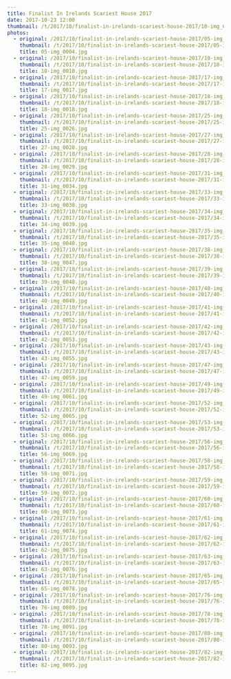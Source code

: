 ```yaml
---
title: Finalist In Irelands Scariest House 2017
date: 2017-10-23 12:00
thumbnail: /t/2017/10/finalist-in-irelands-scariest-house-2017/10-img_0010.jpg
photos:
  - original: /2017/10/finalist-in-irelands-scariest-house-2017/05-img_0004.jpg
    thumbnail: /t/2017/10/finalist-in-irelands-scariest-house-2017/05-img_0004.jpg
    title: 05-img_0004.jpg
  - original: /2017/10/finalist-in-irelands-scariest-house-2017/10-img_0010.jpg
    thumbnail: /t/2017/10/finalist-in-irelands-scariest-house-2017/10-img_0010.jpg
    title: 10-img_0010.jpg
  - original: /2017/10/finalist-in-irelands-scariest-house-2017/17-img_0017.jpg
    thumbnail: /t/2017/10/finalist-in-irelands-scariest-house-2017/17-img_0017.jpg
    title: 17-img_0017.jpg
  - original: /2017/10/finalist-in-irelands-scariest-house-2017/18-img_0018.jpg
    thumbnail: /t/2017/10/finalist-in-irelands-scariest-house-2017/18-img_0018.jpg
    title: 18-img_0018.jpg
  - original: /2017/10/finalist-in-irelands-scariest-house-2017/25-img_0026.jpg
    thumbnail: /t/2017/10/finalist-in-irelands-scariest-house-2017/25-img_0026.jpg
    title: 25-img_0026.jpg
  - original: /2017/10/finalist-in-irelands-scariest-house-2017/27-img_0028.jpg
    thumbnail: /t/2017/10/finalist-in-irelands-scariest-house-2017/27-img_0028.jpg
    title: 27-img_0028.jpg
  - original: /2017/10/finalist-in-irelands-scariest-house-2017/28-img_0029.jpg
    thumbnail: /t/2017/10/finalist-in-irelands-scariest-house-2017/28-img_0029.jpg
    title: 28-img_0029.jpg
  - original: /2017/10/finalist-in-irelands-scariest-house-2017/31-img_0034.jpg
    thumbnail: /t/2017/10/finalist-in-irelands-scariest-house-2017/31-img_0034.jpg
    title: 31-img_0034.jpg
  - original: /2017/10/finalist-in-irelands-scariest-house-2017/33-img_0038.jpg
    thumbnail: /t/2017/10/finalist-in-irelands-scariest-house-2017/33-img_0038.jpg
    title: 33-img_0038.jpg
  - original: /2017/10/finalist-in-irelands-scariest-house-2017/34-img_0039.jpg
    thumbnail: /t/2017/10/finalist-in-irelands-scariest-house-2017/34-img_0039.jpg
    title: 34-img_0039.jpg
  - original: /2017/10/finalist-in-irelands-scariest-house-2017/35-img_0040.jpg
    thumbnail: /t/2017/10/finalist-in-irelands-scariest-house-2017/35-img_0040.jpg
    title: 35-img_0040.jpg
  - original: /2017/10/finalist-in-irelands-scariest-house-2017/38-img_0047.jpg
    thumbnail: /t/2017/10/finalist-in-irelands-scariest-house-2017/38-img_0047.jpg
    title: 38-img_0047.jpg
  - original: /2017/10/finalist-in-irelands-scariest-house-2017/39-img_0048.jpg
    thumbnail: /t/2017/10/finalist-in-irelands-scariest-house-2017/39-img_0048.jpg
    title: 39-img_0048.jpg
  - original: /2017/10/finalist-in-irelands-scariest-house-2017/40-img_0049.jpg
    thumbnail: /t/2017/10/finalist-in-irelands-scariest-house-2017/40-img_0049.jpg
    title: 40-img_0049.jpg
  - original: /2017/10/finalist-in-irelands-scariest-house-2017/41-img_0052.jpg
    thumbnail: /t/2017/10/finalist-in-irelands-scariest-house-2017/41-img_0052.jpg
    title: 41-img_0052.jpg
  - original: /2017/10/finalist-in-irelands-scariest-house-2017/42-img_0053.jpg
    thumbnail: /t/2017/10/finalist-in-irelands-scariest-house-2017/42-img_0053.jpg
    title: 42-img_0053.jpg
  - original: /2017/10/finalist-in-irelands-scariest-house-2017/43-img_0055.jpg
    thumbnail: /t/2017/10/finalist-in-irelands-scariest-house-2017/43-img_0055.jpg
    title: 43-img_0055.jpg
  - original: /2017/10/finalist-in-irelands-scariest-house-2017/47-img_0059.jpg
    thumbnail: /t/2017/10/finalist-in-irelands-scariest-house-2017/47-img_0059.jpg
    title: 47-img_0059.jpg
  - original: /2017/10/finalist-in-irelands-scariest-house-2017/49-img_0061.jpg
    thumbnail: /t/2017/10/finalist-in-irelands-scariest-house-2017/49-img_0061.jpg
    title: 49-img_0061.jpg
  - original: /2017/10/finalist-in-irelands-scariest-house-2017/52-img_0065.jpg
    thumbnail: /t/2017/10/finalist-in-irelands-scariest-house-2017/52-img_0065.jpg
    title: 52-img_0065.jpg
  - original: /2017/10/finalist-in-irelands-scariest-house-2017/53-img_0066.jpg
    thumbnail: /t/2017/10/finalist-in-irelands-scariest-house-2017/53-img_0066.jpg
    title: 53-img_0066.jpg
  - original: /2017/10/finalist-in-irelands-scariest-house-2017/56-img_0069.jpg
    thumbnail: /t/2017/10/finalist-in-irelands-scariest-house-2017/56-img_0069.jpg
    title: 56-img_0069.jpg
  - original: /2017/10/finalist-in-irelands-scariest-house-2017/58-img_0071.jpg
    thumbnail: /t/2017/10/finalist-in-irelands-scariest-house-2017/58-img_0071.jpg
    title: 58-img_0071.jpg
  - original: /2017/10/finalist-in-irelands-scariest-house-2017/59-img_0072.jpg
    thumbnail: /t/2017/10/finalist-in-irelands-scariest-house-2017/59-img_0072.jpg
    title: 59-img_0072.jpg
  - original: /2017/10/finalist-in-irelands-scariest-house-2017/60-img_0073.jpg
    thumbnail: /t/2017/10/finalist-in-irelands-scariest-house-2017/60-img_0073.jpg
    title: 60-img_0073.jpg
  - original: /2017/10/finalist-in-irelands-scariest-house-2017/61-img_0074.jpg
    thumbnail: /t/2017/10/finalist-in-irelands-scariest-house-2017/61-img_0074.jpg
    title: 61-img_0074.jpg
  - original: /2017/10/finalist-in-irelands-scariest-house-2017/62-img_0075.jpg
    thumbnail: /t/2017/10/finalist-in-irelands-scariest-house-2017/62-img_0075.jpg
    title: 62-img_0075.jpg
  - original: /2017/10/finalist-in-irelands-scariest-house-2017/63-img_0076.jpg
    thumbnail: /t/2017/10/finalist-in-irelands-scariest-house-2017/63-img_0076.jpg
    title: 63-img_0076.jpg
  - original: /2017/10/finalist-in-irelands-scariest-house-2017/65-img_0078.jpg
    thumbnail: /t/2017/10/finalist-in-irelands-scariest-house-2017/65-img_0078.jpg
    title: 65-img_0078.jpg
  - original: /2017/10/finalist-in-irelands-scariest-house-2017/76-img_0089.jpg
    thumbnail: /t/2017/10/finalist-in-irelands-scariest-house-2017/76-img_0089.jpg
    title: 76-img_0089.jpg
  - original: /2017/10/finalist-in-irelands-scariest-house-2017/78-img_0091.jpg
    thumbnail: /t/2017/10/finalist-in-irelands-scariest-house-2017/78-img_0091.jpg
    title: 78-img_0091.jpg
  - original: /2017/10/finalist-in-irelands-scariest-house-2017/80-img_0093.jpg
    thumbnail: /t/2017/10/finalist-in-irelands-scariest-house-2017/80-img_0093.jpg
    title: 80-img_0093.jpg
  - original: /2017/10/finalist-in-irelands-scariest-house-2017/82-img_0095.jpg
    thumbnail: /t/2017/10/finalist-in-irelands-scariest-house-2017/82-img_0095.jpg
    title: 82-img_0095.jpg
---
```

